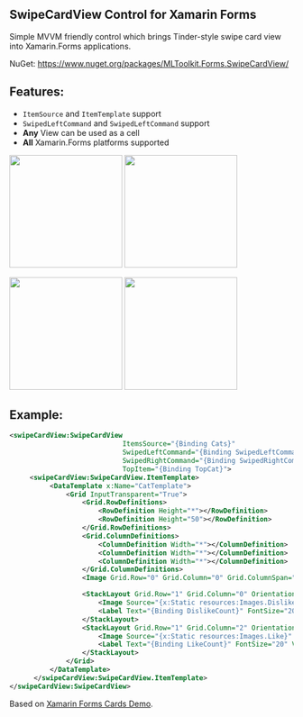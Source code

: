 ## SwipeCardView Control for Xamarin Forms

Simple MVVM friendly control which brings Tinder-style swipe card view into Xamarin.Forms applications.

NuGet: https://www.nuget.org/packages/MLToolkit.Forms.SwipeCardView/

## Features: 
- `ItemSource` and `ItemTemplate` support
- `SwipedLeftCommand` and `SwipedLeftCommand` support
- **Any** View can be used as a cell
- **All** Xamarin.Forms platforms supported
 
<img alt="" src="http://i68.tinypic.com/2h5psw9.png"  width="200px" /> <img alt="" src="http://i66.tinypic.com/2nh2lp4.png" width="200px"/>

<img alt="" src="http://i68.tinypic.com/ngbtdu.png"  width="200px" /> <img alt="" src="http://i65.tinypic.com/2e4g1vn.png" width="200px" />

## Example:

```XML
<swipeCardView:SwipeCardView
                            ItemsSource="{Binding Cats}"
                            SwipedLeftCommand="{Binding SwipedLeftCommand}"
                            SwipedRightCommand="{Binding SwipedRightCommand}"
                            TopItem="{Binding TopCat}">
     <swipeCardView:SwipeCardView.ItemTemplate>
          <DataTemplate x:Name="CatTemplate">
              <Grid InputTransparent="True">
                  <Grid.RowDefinitions>
                      <RowDefinition Height="*"></RowDefinition>
                      <RowDefinition Height="50"></RowDefinition>
                  </Grid.RowDefinitions>
                  <Grid.ColumnDefinitions>
                      <ColumnDefinition Width="*"></ColumnDefinition>
                      <ColumnDefinition Width="*"></ColumnDefinition>
                      <ColumnDefinition Width="*"></ColumnDefinition>
                  </Grid.ColumnDefinitions>
                  <Image Grid.Row="0" Grid.Column="0" Grid.ColumnSpan="3" Source="{Binding ImageSource}" Aspect="AspectFill" VerticalOptions="FillAndExpand" HorizontalOptions="FillAndExpand"></Image>

                  <StackLayout Grid.Row="1" Grid.Column="0" Orientation="Horizontal" Spacing="10" HorizontalOptions="Center">
                      <Image Source="{x:Static resources:Images.Dislike}" WidthRequest="32" HeightRequest="32" VerticalOptions="Center"></Image>
                      <Label Text="{Binding DislikeCount}" FontSize="20" VerticalOptions="Center"></Label>
                  </StackLayout>
                  <StackLayout Grid.Row="1" Grid.Column="2" Orientation="Horizontal" Spacing="10" HorizontalOptions="Center">
                      <Image Source="{x:Static resources:Images.Like}" WidthRequest="32" HeightRequest="32" VerticalOptions="Center"></Image>
                      <Label Text="{Binding LikeCount}" FontSize="20" VerticalOptions="Center"></Label>
                  </StackLayout>
              </Grid>
          </DataTemplate>
      </swipeCardView:SwipeCardView.ItemTemplate>
</swipeCardView:SwipeCardView>
```

Based on [Xamarin Forms Cards Demo](https://github.com/matchboxmobile/xamarin-forms-swipecard-tutorial).
